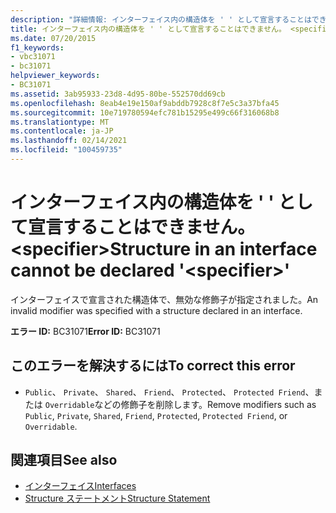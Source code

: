 ```yaml
---
description: "詳細情報: インターフェイス内の構造体を ' ' として宣言することはできません。 <specifier>"
title: インターフェイス内の構造体を ' ' として宣言することはできません。 <specifier>
ms.date: 07/20/2015
f1_keywords:
- vbc31071
- bc31071
helpviewer_keywords:
- BC31071
ms.assetid: 3ab95933-23d8-4d95-80be-552570dd69cb
ms.openlocfilehash: 8eab4e19e150af9abddb7928c8f7e5c3a37bfa45
ms.sourcegitcommit: 10e719780594efc781b15295e499c66f316068b8
ms.translationtype: MT
ms.contentlocale: ja-JP
ms.lasthandoff: 02/14/2021
ms.locfileid: "100459735"
---
```

# <a name="structure-in-an-interface-cannot-be-declared-specifier"></a><span data-ttu-id="fc5d2-103">インターフェイス内の構造体を ' ' として宣言することはできません。 \<specifier></span><span class="sxs-lookup"><span data-stu-id="fc5d2-103">Structure in an interface cannot be declared '\<specifier>'</span></span>

<span data-ttu-id="fc5d2-104">インターフェイスで宣言された構造体で、無効な修飾子が指定されました。</span><span class="sxs-lookup"><span data-stu-id="fc5d2-104">An invalid modifier was specified with a structure declared in an interface.</span></span>  
  
 <span data-ttu-id="fc5d2-105">**エラー ID:** BC31071</span><span class="sxs-lookup"><span data-stu-id="fc5d2-105">**Error ID:** BC31071</span></span>  
  
## <a name="to-correct-this-error"></a><span data-ttu-id="fc5d2-106">このエラーを解決するには</span><span class="sxs-lookup"><span data-stu-id="fc5d2-106">To correct this error</span></span>  
  
- <span data-ttu-id="fc5d2-107">`Public`、 `Private`、 `Shared`、 `Friend`、 `Protected`、 `Protected Friend`、または `Overridable`などの修飾子を削除します。</span><span class="sxs-lookup"><span data-stu-id="fc5d2-107">Remove modifiers such as `Public`, `Private`, `Shared`, `Friend`, `Protected`, `Protected Friend`, or `Overridable`.</span></span>  
  
## <a name="see-also"></a><span data-ttu-id="fc5d2-108">関連項目</span><span class="sxs-lookup"><span data-stu-id="fc5d2-108">See also</span></span>

- [<span data-ttu-id="fc5d2-109">インターフェイス</span><span class="sxs-lookup"><span data-stu-id="fc5d2-109">Interfaces</span></span>](../programming-guide/language-features/interfaces/index.md)
- [<span data-ttu-id="fc5d2-110">Structure ステートメント</span><span class="sxs-lookup"><span data-stu-id="fc5d2-110">Structure Statement</span></span>](../language-reference/statements/structure-statement.md)
